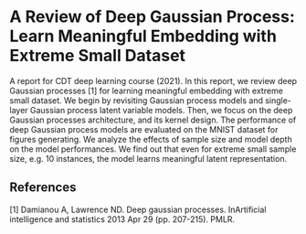 # A Review of Deep Gaussian Process: Learn Meaningful  Embedding with Extreme Small Dataset

A report for CDT deep learning course (2021). In this report, we review deep Gaussian processes [1] for learning meaningful embedding with extreme small dataset. We begin by revisiting Gaussian process models and single-layer Gaussian process latent variable models. Then, we focus on the deep Gaussian processes architecture, and its kernel design. The performance of deep Gaussian process models are evaluated on the MNIST dataset for figures generating. We analyze the effects of sample size and model depth on the model performances. We find out that even for extreme small sample size, e.g. 10 instances, the model learns meaningful latent representation.

## References

[1] Damianou A, Lawrence ND. Deep gaussian processes. InArtificial intelligence and statistics 2013 Apr 29 (pp. 207-215). PMLR.
